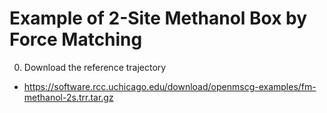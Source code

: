Example of 2-Site Methanol Box by Force Matching
================================================

0. Download the reference trajectory

  * https://software.rcc.uchicago.edu/download/openmscg-examples/fm-methanol-2s.trr.tar.gz

